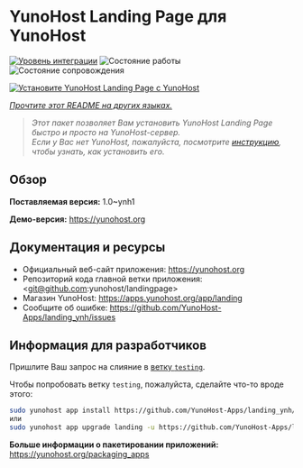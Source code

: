<!--
Важно: этот README был автоматически сгенерирован <https://github.com/YunoHost/apps/tree/master/tools/readme_generator>
Он НЕ ДОЛЖЕН редактироваться вручную.
-->

# YunoHost Landing Page для YunoHost

[![Уровень интеграции](https://dash.yunohost.org/integration/landing.svg)](https://ci-apps.yunohost.org/ci/apps/landing/) ![Состояние работы](https://ci-apps.yunohost.org/ci/badges/landing.status.svg) ![Состояние сопровождения](https://ci-apps.yunohost.org/ci/badges/landing.maintain.svg)

[![Установите YunoHost Landing Page с YunoHost](https://install-app.yunohost.org/install-with-yunohost.svg)](https://install-app.yunohost.org/?app=landing)

*[Прочтите этот README на других языках.](./ALL_README.md)*

> *Этот пакет позволяет Вам установить YunoHost Landing Page быстро и просто на YunoHost-сервер.*  
> *Если у Вас нет YunoHost, пожалуйста, посмотрите [инструкцию](https://yunohost.org/install), чтобы узнать, как установить его.*

## Обзор



**Поставляемая версия:** 1.0~ynh1

**Демо-версия:** <https://yunohost.org>
## Документация и ресурсы

- Официальный веб-сайт приложения: <https://yunohost.org>
- Репозиторий кода главной ветки приложения: <git@github.com:yunohost/landingpage>
- Магазин YunoHost: <https://apps.yunohost.org/app/landing>
- Сообщите об ошибке: <https://github.com/YunoHost-Apps/landing_ynh/issues>

## Информация для разработчиков

Пришлите Ваш запрос на слияние в [ветку `testing`](https://github.com/YunoHost-Apps/landing_ynh/tree/testing).

Чтобы попробовать ветку `testing`, пожалуйста, сделайте что-то вроде этого:

```bash
sudo yunohost app install https://github.com/YunoHost-Apps/landing_ynh/tree/testing --debug
или
sudo yunohost app upgrade landing -u https://github.com/YunoHost-Apps/landing_ynh/tree/testing --debug
```

**Больше информации о пакетировании приложений:** <https://yunohost.org/packaging_apps>
